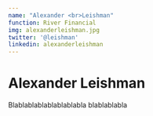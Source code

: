 ```yaml
---
name: "Alexander <br>Leishman"
function: River Financial
img: alexanderleishman.jpg
twitter: '@leishman'
linkedin: alexanderleishman
---
```


# Alexander Leishman
 
Blablablablablablablabla
blablablabla
